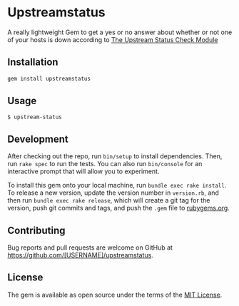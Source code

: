 # Upstreamstatus

A really lightweight Gem to get a yes or no answer about whether or not one of your hosts is down according to [The Upstream Status Check Module](https://github.com/yaoweibin/nginx_upstream_check_module)

## Installation

```ruby
gem install upstreamstatus
```

## Usage

    $ upstream-status

## Development

After checking out the repo, run `bin/setup` to install dependencies. Then, run `rake spec` to run the tests. You can also run `bin/console` for an interactive prompt that will allow you to experiment.

To install this gem onto your local machine, run `bundle exec rake install`. To release a new version, update the version number in `version.rb`, and then run `bundle exec rake release`, which will create a git tag for the version, push git commits and tags, and push the `.gem` file to [rubygems.org](https://rubygems.org).

## Contributing

Bug reports and pull requests are welcome on GitHub at https://github.com/[USERNAME]/upstreamstatus.


## License

The gem is available as open source under the terms of the [MIT License](http://opensource.org/licenses/MIT).


